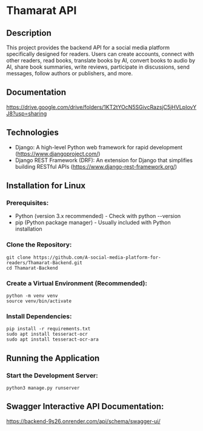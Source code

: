 # Thamarat API
## Description
This project provides the backend API for a social media platform specifically designed for readers. Users can create accounts, connect with other readers, read books, translate books by AI, convert books to audio by AI, share book summaries, write reviews, participate in discussions, send messages, follow authors or publishers, and more.
## Documentation
https://drive.google.com/drive/folders/1KT2tYOcN5SGivcRazsjC5jHVLpIovYJ8?usp=sharing
## Technologies
- Django: A high-level Python web framework for rapid development (https://www.djangoproject.com/)  
- Django REST Framework (DRF): An extension for Django that simplifies building RESTful APIs (https://www.django-rest-framework.org/)  
## Installation for Linux
### Prerequisites:
- Python (version 3.x recommended) - Check with python --version  
- pip (Python package manager) - Usually included with Python installation  
### Clone the Repository:
`git clone https://github.com/A-social-media-platform-for-readers/Thamarat-Backend.git`   
`cd Thamarat-Backend`    
### Create a Virtual Environment (Recommended):
`python -m venv venv`  
`source venv/bin/activate`    
### Install Dependencies:
`pip install -r requirements.txt`    
`sudo apt install tesseract-ocr`    
`sudo apt install tesseract-ocr-ara`   
## Running the Application
### Start the Development Server:
`python3 manage.py runserver` 
## Swagger Interactive API Documentation:
https://backend-9s26.onrender.com/api/schema/swagger-ui/  

